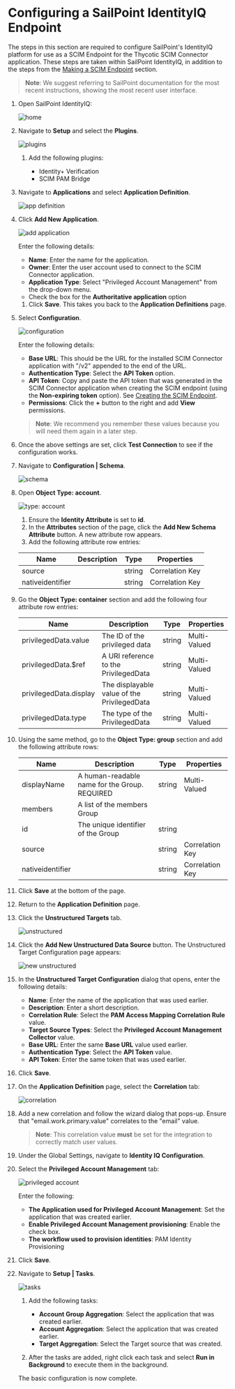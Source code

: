 [title]: # (IdentityIQ)
[tags]: # (configuration)
[priority]: # (2)
# Configuring a SailPoint IdentityIQ Endpoint

The steps in this section are required to configure SailPoint's IdentityIQ platform for use as a SCIM Endpoint for the Thycotic SCIM Connector application. These steps are taken within SailPoint IdentityIQ, in addition to the steps from the [Making a SCIM Endpoint](../../config/connect-endpoint.md) section.

>**Note**: We suggest referring to SailPoint documentation for the most recent instructions, showing the most recent user interface.

1. Open SailPoint IdentityIQ:

   ![home](images/01.jpg "SailPoint IdentityIQ home")
1. Navigate to __Setup__ and select the __Plugins__.

   ![plugins](images/02.jpg "Installed Plugins page")
   1. Add the following plugins:

      * Identity+ Verification
      * SCIM PAM Bridge
1. Navigate to __Applications__ and select __Application Definition__.

   ![app definition](images/03.jpg "Application Definition page")
1. Click __Add New Application__.  

   ![add application](images/04.jpg "Edit Application page")
  
   Enter the following details:

   * __Name__: Enter the name for the application.
   * __Owner__: Enter the user account used to connect to the SCIM Connector application.
   * __Application Type__: Select "Privileged Account Management" from the drop-down menu.
   * Check the box for the __Authoritative application__ option
   1. Click __Save__. This takes you back to the __Application Definitions__ page.
1. Select __Configuration__.

   ![configuration](images/05.jpg "Select the Configuration tab")

   Enter the following details:

    * __Base URL__: This should be the URL for the installed SCIM Connector application with "/v2" appended to the end of the URL.
    * __Authentication Type__: Select the __API Token__ option.
    * __API Token__: Copy and paste the API token that was generated in the SCIM Connector application when creating the SCIM endpoint (using the __Non-expiring token__ option). See [Creating the SCIM Endpoint](../../config/connect-endpoint.md).
    * __Permissions__: Click the __+__ button to the right and add __View__ permissions.

   >**Note**: We recommend you remember these values because you will need them again in a later step.
1. Once the above settings are set, click __Test Connection__ to see if the configuration works.
1. Navigate to __Configuration | Schema__.

   ![schema](images/06.jpg "Schema configuration tab")
1. Open __Object Type: account__.

   ![type: account](images/07.jpg "Object Type: account page")
   1. Ensure the __Identity Attribute__ is set to __id__.  
   1. In the __Attributes__ section of the page, click the __Add New Schema Attribute__ button. A new attribute row appears.
   1. Add the following attribute row entries:

   | Name | Description | Type | Properties |
   | ----- | ----- | ----- | ----- |
   | source | | string | Correlation Key |
   | nativeidentifier | | string | Correlation Key |

1. Go the __Object Type: container__ section and add the following four attribute row entries:

   | Name | Description | Type | Properties |
   | ----- | ----- | ----- | ----- |
   | privilegedData.value  | The ID of the privileged data  | string | Multi-Valued |
   | privilegedData.\$ref | A URI reference to the PrivilegedData | string  | Multi-Valued |
   | privilegedData.display | The displayable value of the PrivilegedData | string | Multi-Valued |
   | privilegedData.type | The type of the PrivilegedData | string   | Multi-Valued |

1. Using the same method, go to the __Object Type: group__ section and add the following attribute rows:

   | Name | Description | Type | Properties |
   | ----- | ----- | ----- | ----- |
   | displayName | A human-readable name for the Group. REQUIRED | string   | Multi-Valued    |
   | members| A list of the members Group | | |
   | id | The unique identifier of the Group | string | |
   | source | | string | Correlation Key |
   | nativeidentifier | | string | Correlation Key |

1. Click __Save__ at the bottom of the page.
1. Return to the __Application Definition__ page.
1. Click the __Unstructured Targets__ tab.

   ![unstructured](images/08.jpg "Unstructured Targets tab")
1. Click the __Add New Unstructured Data Source__ button. The Unstructured Target Configuration page appears:

   ![new unstructured](images/09.jpg "Unstructured Target Configuration page")
1. In the __Unstructured Target Configuration__ dialog that opens, enter the following details:
     * __Name__: Enter the name of the application that was used earlier.
     * __Description__: Enter a short description.
     * __Correlation Rule__: Select the __PAM Access Mapping Correlation Rule__ value.
     * __Target Source Types__: Select the __Privileged Account Management Collector__ value.
     * __Base URL__: Enter the same __Base URL__ value used earlier.
     * __Authentication Type__: Select the __API Token__ value.
     * __API Token__: Enter the same token that was used earlier.
1. Click __Save__.
1. On the __Application Definition__ page, select the __Correlation__ tab:

   ![correlation](images/10.jpg "Account Correlation page")
1. Add a new correlation and follow the wizard dialog that pops-up. Ensure that "email.work.primary.value" correlates to the "email" value.

   >**Note**: This correlation value __must__ be set for the integration to correctly match user values.
1. Under the Global Settings, navigate to __Identity IQ Configuration__.
1. Select the __Privileged Account Management__ tab:  

   ![privileged account](images/11.jpg "Configure IdentiryIQ Settings")

   Enter the following:
    * __The Application used for Privileged Account Management__: Set the application that was created earlier.
    * __Enable Privileged Account Management provisioning__: Enable the check box.
    * __The workflow used to provision identities__: PAM Identity Provisioning
1. Click __Save__.
1. Navigate to __Setup | Tasks__.

   ![tasks](images/12.jpg "Tasks setup page")
   1. Add the following tasks:

      * __Account Group Aggregation__: Select the application that was created earlier.
      * __Account Aggregation__: Select the application that was created earlier.
      * __Target Aggregation__: Select the Target source that was created.
   1. After the tasks are added, right click each task and select __Run in Background__ to execute them in the background.

   The basic configuration is now complete.
